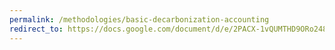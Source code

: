 ```yaml
---
permalink: /methodologies/basic-decarbonization-accounting
redirect_to: https://docs.google.com/document/d/e/2PACX-1vQUMTHD9ORo248BqGWIB8Ynx1Nvc6Wwrd7YC-woJed8MFztGXYTP-8uirumnD1d0jIauCttRSMivCoS/pub
---
```

